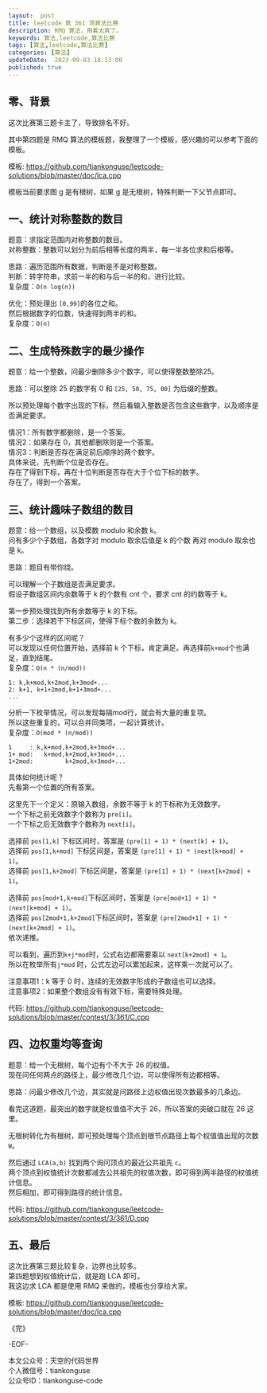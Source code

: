 ```yaml
---   
layout:  post  
title: leetcode 第 361 场算法比赛  
description: RMQ 算法，用着太爽了。          
keywords: 算法,leetcode,算法比赛  
tags: [算法,leetcode,算法比赛]    
categories: [算法]  
updateDate:  2023-09-03 18:13:00  
published: true  
---  
```



## 零、背景  

这次比赛第三题卡主了，导致排名不好。  

其中第四题是 RMQ 算法的模板题，我整理了一个模板，感兴趣的可以参考下面的模板。  


模板: https://github.com/tiankonguse/leetcode-solutions/blob/master/doc/lca.cpp


模板当前要求图 g 是有根树，如果 g 是无根树，特殊判断一下父节点即可。    


## 一、统计对称整数的数目  


题意：求指定范围内对称整数的数目。  
对称整数：整数可以划分为前后相等长度的两半，每一半各位求和后相等。  


思路：遍历范围所有数据，判断是不是对称整数。  
判断：转字符串，求前一半的和与后一半的和，进行比较。  
复杂度：`O(n log(n))`  


优化：预处理出 `[0,99]`的各位之和。  
然后根据数字的位数，快速得到两半的和。  
复杂度：`O(n)`  


## 二、生成特殊数字的最少操作  


题意：给一个整数，问最少删除多少个数字，可以使得整数整除25。  


思路：可以整除 25 的数字有 0 和 `[25, 50, 75, 00]` 为后缀的整数。  


所以预处理每个数字出现的下标，然后看输入整数是否包含这些数字，以及顺序是否满足要求。  


情况1：所有数字都删除，是一个答案。  
情况2：如果存在 0，其他都删除则是一个答案。  
情况3：判断是否存在满足前后顺序的两个数字。  
具体来说，先判断个位是否存在。  
存在了得到下标，再在十位判断是否存在大于个位下标的数字。  
存在了，得到一个答案。  


## 三、统计趣味子数组的数目  


题意：给一个数组，以及模数 modulo 和余数 k。  
问有多少个子数组，各数字对 modulo 取余后值是 k 的个数 再对 modulo 取余也是 k。  


思路：题目有带你绕。  


可以理解一个子数组是否满足要求。  
假设子数组区间内余数等于 k 的个数有 cnt 个，要求 cnt 的约数等于 k。  


第一步预处理找到所有余数等于 k 的下标。  
第二步：选择若干下标区间，使得下标个数的余数为 k。  

有多少个这样的区间呢？  
可以发现以任何位置开始，选择前 k 个下标，肯定满足。再选择前`k+mod`个也满足，直到结尾。  
复杂度：`O(n * (n/mod))`  


```
1: k,k+mod,k+2mod,k+3mod+...
2: k+1, k+1+2mod,k+1+3mod+...
...
```


分析一下枚举情况，可以发现每隔mod行，就会有大量的重复项。  
所以这些重复的，可以合并同类项，一起计算统计。  
复杂度：`O(mod * (n/mod))`  


```
1     : k,k+mod,k+2mod,k+3mod+...
1+ mod:   k+mod,k+2mod,k+3mod+...
1+2mod:         k+2mod,k+3mod+...
```


具体如何统计呢？  
先看第一个位置的所有答案。  


这里先下一个定义：原输入数组，余数不等于 k 的下标称为无效数字。  
一个下标之前无效数字个数称为 `pre[i]`。  
一个下标之后无效数字个数称为 `next[i]`。  


选择前 `pos[1,k]` 下标区间时，答案是 `(pre[1] + 1) * (next[k] + 1)`。  
选择前 `pos[1,k+mod]` 下标区间是，答案是 `(pre[1] + 1) * (next[k+mod] + 1)`。  
选择前 `pos[1,k+2mod]` 下标区间是，答案是 `(pre[1] + 1) * (next[k+2mod] + 1)`。  


选择前 `pos[mod+1,k+mod]`下标区间时，答案是 `(pre[mod+1] + 1) * (next[k+mod] + 1)`。  
选择前 `pos[2mod+1,k+2mod]`下标区间时，答案是 `(pre[2mod+1] + 1) * (next[k+2mod] + 1)`。  
依次递推。  


可以看到，遍历到`k+j*mod`时，公式右边都需要乘以 `next[k+2mod] + 1`。  
所以在枚举所有`j*mod` 时，公式左边可以累加起来，这样乘一次就可以了。  


注意事项1：k 等于 0 时，连续的无效数字形成的子数组也可以选择。  
注意事项2：如果整个数组没有有效下标，需要特殊处理。  


代码: https://github.com/tiankonguse/leetcode-solutions/blob/master/contest/3/361/C.cpp


## 四、边权重均等查询  


题意：给一个无根树，每个边有个不大于 26 的权值。  
现在问任何两点的路径上，最少修改几个边，可以使得所有边都相等。  


思路：问最少修改几个边，其实就是问路径上边权值出现次数最多的几条边。  


看完这道题，最突出的数字就是权值值不大于 26，所以答案的突破口就在 26 这里。  


无根树转化为有根树，即可预处理每个顶点到根节点路径上每个权值值出现的次数 `W`。  


然后通过 `LCA(a,b)` 找到两个询问顶点的最近公共祖先 `c`。  
两个顶点到权值统计次数都减去公共祖先的权值次数，即可得到两半路径的权值统计信息。  
然后相加，即可得到路径的统计信息。  


代码: https://github.com/tiankonguse/leetcode-solutions/blob/master/contest/3/361/D.cpp


## 五、最后  


这次比赛第三题比较复杂，边界也比较多。  
第四题想到权值统计后，就是跑 LCA 即可。  
我这边求 LCA 都是使用 RMQ 来做的，模板也分享给大家。  


模板: https://github.com/tiankonguse/leetcode-solutions/blob/master/doc/lca.cpp


《完》  


-EOF-  



本文公众号：天空的代码世界  
个人微信号：tiankonguse  
公众号ID：tiankonguse-code  
  

